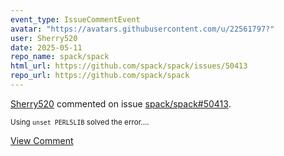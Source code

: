 ```yaml
---
event_type: IssueCommentEvent
avatar: "https://avatars.githubusercontent.com/u/22561797?"
user: Sherry520
date: 2025-05-11
repo_name: spack/spack
html_url: https://github.com/spack/spack/issues/50413
repo_url: https://github.com/spack/spack
---
```


<a href='https://github.com/Sherry520' target='_blank'>Sherry520</a> commented on issue <a href='https://github.com/spack/spack/issues/50413' target='_blank'>spack/spack#50413</a>.

<small>Using `unset PERL5LIB` solved the error....</small>

<a href='https://github.com/spack/spack/issues/50413' target='_blank'>View Comment</a>